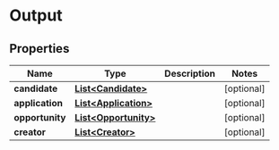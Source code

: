 

# Output


## Properties

| Name | Type | Description | Notes |
|------------ | ------------- | ------------- | -------------|
|**candidate** | [**List&lt;Candidate&gt;**](Candidate.md) |  |  [optional] |
|**application** | [**List&lt;Application&gt;**](Application.md) |  |  [optional] |
|**opportunity** | [**List&lt;Opportunity&gt;**](Opportunity.md) |  |  [optional] |
|**creator** | [**List&lt;Creator&gt;**](Creator.md) |  |  [optional] |



